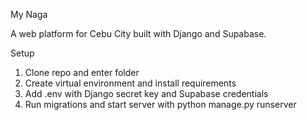 My Naga

A web platform for Cebu City built with Django and Supabase.

Setup
1. Clone repo and enter folder
2. Create virtual environment and install requirements
3. Add .env with Django secret key and Supabase credentials
4. Run migrations and start server with python manage.py runserver
